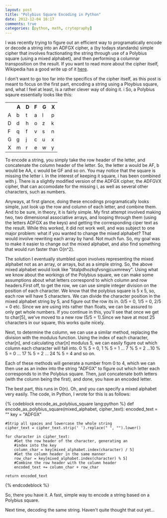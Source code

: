 ```yaml
---
layout: post
title: "Polybius Square Encoding in Python"
date: 2012-12-04 16:17
comments: true
categories: [python, math, crytopraphy] 
---
```

I was recently trying to figure out an efficient way to programatically
encode or decode a string into an ADFGX cipher, a (by todays standards)
simple cipher that involves fractionating the string through use of a
Polybius square (using a mixed alphabet), and then performing a columnar
transposition on the result. If you want to read more about the cipher
itself, Wikipedia has a good write up of it [here](http://en.wikipedia.org/wiki/ADFGVX_cipher).

I don't want to go too far into the specifics of the cipher itself, as
this post is meant to focus on the first part, encoding a string using a
Ploybius square, and, what I feel at least, is a rather clever way
of doing it.
i<!-- more -->
So, a Polybius sqaure essentially looks like this:

<table>
  <tr>
    <th> </th>
    <th>A</th>
    <th>D</th>
    <th>F</th>
    <th>G</th>
    <th>X</th>
  </tr>
  <tr>
    <td>A</td>
    <td>b</td>
    <td>t</td>
    <td>a</td>
    <td>l</td>
    <td>p</td>
  </tr>
  <tr>
    <td>D</td>
    <td>d</td>
    <td>h</td>
    <td>o</td>
    <td>z</td>
    <td>k</td>
  </tr>
  <tr>
    <td>F</td>
    <td>q</td>
    <td>f</td>
    <td>v</td>
    <td>s</td>
    <td>n</td>
  </tr>
  <tr>
    <td>G</td>
    <td>g</td>
    <td>j</td>
    <td>c</td>
    <td>u</td>
    <td>x</td>
  </tr>
  <tr>
    <td>X</td>
    <td>m</td>
    <td>r</td>
    <td>e</td>
    <td>w</td>
    <td>y</td>
  </tr>
</table>

To encode a string, you simply take the row header of the letter, and
concatenate the column header of the letter. So, the letter a would be
AF, b would be AA, c would be GF and so on. You may notice that the
square is missing the letter i. In the interest of keeping it square, i
has been combined with j. There is a slightly modified version of the
ADFGX cipher, the ADFGVX cipher, that can accomodate for the missing i,
as well as several other characters, such as numbers.

Anyways, at first glance, doing these encodings programatically looks
simple, just look up the row and column of each letter, and combine
them. And to be sure, in theory, it is fairly simple. My first attempt
involved making two, two dimensional associative  arrays, and looping through them
(using the letters ADFGX as the keys) and getting the corresponding
ciper text as the result. While this worked, it did not work well, and
was subject to one major problem: what if you wanted to change the mixed
alphabet? That would involve rewriting each array by hand. Not much fun.
So, my goal was to make it easier to change out the mixed alphabet, and
also find something that would run faster than O(n^2).

The solution I eventually stumbled upon involves representing the mixed
alphabet not as an array, or arrays, but as a simple string. So, the
above mixed alphabet would look like "btalpdhozkqfvsngjcuxmrewy". Using
what we know about the workings of the Polybius square, we can make some
assumptions about what letters correspond to which column and row
headers.First off, to get the row, we can use simple integer division on
the position of each character. We know that the polybius square is 5 x
5, so, each row will have 5 characters. We can divide the character
position in the mixed alphabet string by 5, and figure out the row its
in. 0/5 = 0, 1/5 = 0, 2/5 = 0 etc. Since we are using ints rather than
floats, we can be assured to only get whole numbers. If you continue in
this, you'll see that once we get to char[5], we've moved to a new row (5/5 =
1).Since we have at most 25 characters in our square, this works quite
nicely.

Next, to determine the column, we can use a similar method, replacing
the division with the modulus function. Using the index of each
character, char[n], and calculating char[n] modulus 5, we can easily
figure out which column each character will fall into. 0 % 5 = 0, 1 %
5 = 1 ... 7 % 5 = 2 ...10 % 5 = 0 ... 17 % 5 = 2 ... 24 % 5 = 4 and so
on. 

Each of these methods will generate a number from 0 to 4, which we can
then use as an index into the string "ADFGX" to figure out which letter
each corresponds to in the Polybius square. Then, just concatenate both
letters (with the column being the first), and done, you have an encoded
letter.

The best part, this runs in O(n). Oh, and you can specify a mixed
alphabet very easily. The code, in Python, I wrote for this
is as follows:

{% codeblock encode_as_polybius_square lang:python %}
def encode_as_polybius_square(mixed_alphabet, cipher_text):
    encoded_text = ""
    key = "ADFGX"

    #Strip all spaces and lowercase the whole string
    cipher_text = cipher_text.strip(' ').replace(" ", "").lower()
    
    for character in cipher_text:
        #Get the row header of the character, generating an
        #index into the key
        column_char = key[mixed_alphabet.index(character) / 5]
        #Get the column header in the same manner
        row_char = key[mixed_alphabet.index(character) % 5]
        #Combine the row header with the column header
        encoded_text += column_char + row_char

    return encoded_text
{% endcodeblock %}

So, there you have it. A fast, simple way to encode a string based on a
Polybius square.

Next time, decoding the same string. Haven't quite thought that out
yet...
